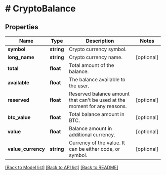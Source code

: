 # # CryptoBalance

## Properties

Name | Type | Description | Notes
------------ | ------------- | ------------- | -------------
**symbol** | **string** | Crypto currency symbol. |
**long_name** | **string** | Crypto currency name. | [optional]
**total** | **float** | Total amount of the balance. |
**available** | **float** | The balance available to the user. |
**reserved** | **float** | Reserved balance amount that can&#39;t be used at the moment for any reasons. | [optional]
**btc_value** | **float** | Total balance amount in BTC. | [optional]
**value** | **float** | Balance amount in additional currency. | [optional]
**value_currency** | **string** | Currency of the value. It can be either code, or symbol. | [optional]

[[Back to Model list]](../../README.md#models) [[Back to API list]](../../README.md#endpoints) [[Back to README]](../../README.md)
